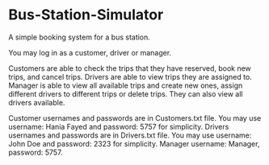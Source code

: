 # Bus-Station-Simulator
 A simple booking system for a bus station.

You may log in as a customer, driver or manager. 

Customers are able to check the trips that they have reserved, book new trips, and cancel trips.
Drivers are able to view trips they are assigned to.
Manager is able to view all available trips and create new ones, assign different drivers to different trips or delete trips. They can also view all drivers available.

Customer usernames and passwords are in Customers.txt file. You may use username: Hania Fayed and password: 5757 for simplicity.
Drivers usernames and passwords are in Drivers.txt file. You may use username: John Doe and password: 2323 for simplicity.
Manager username: Manager, password: 5757.
